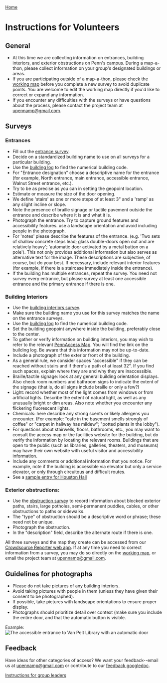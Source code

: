 [Home](http://AccessibilityMapping.github.io/AMP)

# Instructions for Volunteers

## General
- At this time we are collecting information on entrances, building interiors, and exterior obstructions on Penn's campus. During a map-a-thon, please collect information on your group's designated buildings or areas.
- If you are participating outside of a map-a-thon, please check the [working map](https://arcg.is/LWOfH) before you complete a new survey to avoid duplicate points. You are welcome to edit the working map directly if you'd like to correct or expand any information.
- If you encounter any difficulties with the surveys or have questions about the process, please contact the project team at upennamp@gmail.com.

## Surveys

### Entrances
- Fill out the [entrance survey](https://survey123.arcgis.com/share/7cd2d3bd864941a8ae3f3c0182c1da1b).
- Decide on a standardized building name to use on all surveys for a particular building.
- Use the [building log](https://docs.google.com/spreadsheets/d/1aAa76--OkCjWWZBBI-jJrrksBfilDFSyNZQ9dVgOw8I/edit?usp=sharing) to find the numerical building code.
- For "Entrance designation" choose a descriptive name for the entrance (for example, North entrance, main entrance, accessible entrance, Walnut Street entrance, etc.).
- Try to be as precise as you can in setting the geopoint location.
- Estimate or measure the size of the door opening.
- We define 'stairs' as one or more steps of at least 3" and a 'ramp' as any slight incline or slope.
- Note the presence of braille signage or tactile pavement outside the entrance and describe where it is and what it is.
- Photograph the entrance. Try to capture ground features and accessibility features. use a landscape orientation and avoid including people in the photograph.
- For 'notes' please describe the features of the entrance. (e.g. 'Two sets of shallow concrete steps lead; glass double-doors open out and are relatively heavy'; 'automatic door activated by a metal button on a  pole'). This not only provides additional information but also serves as alternative text for the image. These descriptions are subjective, of course, but do your best. If necessary, include relevant interior features (for example, if there is a staircase immediately inside the entrance). 
- If the building has multiple entrances, repeat the survey. You need not survey every entrance, but please survey at least one accessible entrance and the primary entrance if there is one.

### Building Interiors
- Use the [building interiors survey](https://survey123.arcgis.com/share/2ba4b327c9e3465ba39593ff6e83a037).
- Make sure the building name you use for this survey matches the name on the entrance surveys.
- Use the [building log](https://docs.google.com/spreadsheets/d/1aAa76--OkCjWWZBBI-jJrrksBfilDFSyNZQ9dVgOw8I/edit?usp=sharing) to find the numerical building code.
- Set the building geopoint anywhere inside the building, preferably close to the center.
- To gather or verify information on building interiors, you may wish to refer to the relevant [PennAccess Map](https://www.facilities.upenn.edu/maps/pennaccess). You will find the link on the building log. Be aware that this information may not be up-to-date.
- Include a photograph of the exterior front of the building.
- As a general rule, we consider spaces "accessible" if they can be reached without stairs and if there's a path of at least 32". If you find such spaces, explain where they are and why they are inaccessible.
- Braille/tactile signage: look at any general building orientation displays. Also check room numbers and bathroom signs to indicate the extent of the signage (that is, do all signs include braille or only a few?)
- Light: record whether most of the light comes from windows or from artificial lights. Describe the extent of natural light, as well as any unusually bright or dim areas. Also note whether you encounter any flickering fluorescent lights.
- Chemicals: here describe any strong scents or likely allergens you encounter. (For example: “cafe in the basement smells strongly of coffee" or "carpet in hallway has mildew"; "potted plants in the lobby"). 
- For questions about stairwells, floors, bathrooms, etc., you may want to consult the access map or the facilities website for the building, but do verify the information by locating the relevant rooms. Buildings that are open to the public (such as libraries, galleries, theaters, and museums) may have their own website with useful visitor and accessibility information. 
- Include any comments or additional information that you notice. For example, note if the building is accessible via elevator but only a service elevator, or only through circuitous and difficult routes.
- See a [sample entry for Houston Hall](http://AccessibilityMapping.github.io/AMP/BuildInterSample.md)

### Exterior obstructions:
- Use the [obstruction survey](https://survey123.arcgis.com/share/210caf35291043579e817d3b954aa2e6) to record information about blocked exterior paths, stairs, large potholes, semi-permanent puddles, cables, or other obstructions to paths or sidewalks.
- The "type" of obstruction should be a descriptive word or phrase; these need not be unique.
- Photograph the obstruction.
- In the "description" field, describe the alternate route if there is one.

All three surveys and the map they create can be accessed from our [Crowdsource Reporter web app](https://upenn.maps.arcgis.com/apps/CrowdsourceReporter/index.html?appid=d23c349a2c7346c0b6f39879ede52ec8). If at any time you need to correct information from a survey, you may do so directly on the [working map](https://www.arcgis.com/home/webmap/viewer.html?webmap=b42a011873df4ebd9d61e8accaee5ecb&extent=-75.2029,39.9461,-75.1827,39.9569), or email the project team at upennamp@gmail.com.

## Guidelines for photographs
- Please do not take pictures of any building interiors.
- Avoid taking pictures with people in them (unless they have given their consent to be photographed).
- If possible, take pictures with landscape orientations to ensure proper display.
- Photographs should prioritize detail over context (make sure you include the entire door, and that the automatic button is visible.

Example:
![The accessible entrance to Van Pelt Library with an automatic door]( https://services3.arcgis.com/9nfxWATFamVUTTGb/arcgis/rest/services/service_c75c8e61112e4e85ab9107f52b834f41/FeatureServer/0/6/attachments/5?token=zLIUqvzJ9i9_nX3tELKDmLeO3l4mYqOnB2_2FGldr7-FbsCOg0RLS2m1VEKHKl-cDZK-CxYaZUtHxqAfFEqHoICNXKlS_NtRuf6n8wXBJhMtSflAQVRy4k7MvpmNLjNwnOqEuwsYAwZ-NBQZeGAE11FkN8WthIOGo-OwL1Gey9_Vvpd5-q5vRugfECW-rv6EsV7g0RRycb_KdGYCQiD4yPesQt4zhfdeNHE8isMec_NB_5v1uRzKy0Otq2EpnuaZtGXomGxvcrIFD7akcpmr4UiU8mPIiAFF2ZtFtryv6Y0.)

## Feedback
Have ideas for other categories of access? We want your feedback--email us at upennamp@gmail.com or contribute to our [feedback googledoc](https://docs.google.com/document/d/1tW2kiAsPx5GITntZakYCHAG7793bLwngCgzgrSIycU4/edit?usp=sharing).

[Instructions for group leaders](http://AccessibilityMapping.github.io/AMP/GroupLeaders)
